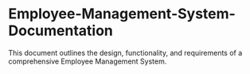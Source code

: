 # Employee-Management-System-Documentation
This document outlines the design, functionality, and requirements of a comprehensive Employee Management System.
